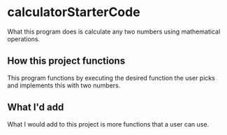 # calculatorStarterCode

What this program does is calculate any two numbers using mathematical operations.

## How this project functions
This program functions by executing the desired function the user picks and implements this with two numbers.

## What I'd add 
What I would add to this project is more functions that a user can use.